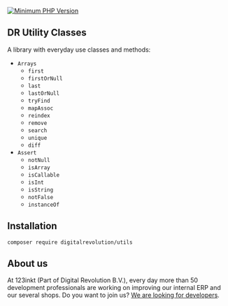 [![Minimum PHP Version](https://img.shields.io/badge/php-%3E%3D%208.1-8892BF)](https://php.net/)

## DR Utility Classes

A library with everyday use classes and methods:
* `Arrays`
  - `first`  
  - `firstOrNull`  
  - `last`  
  - `lastOrNull`  
  - `tryFind`  
  - `mapAssoc`  
  - `reindex`  
  - `remove`  
  - `search`  
  - `unique`  
  - `diff`  
* `Assert`
  - `notNull`
  - `isArray`
  - `isCallable`
  - `isInt`
  - `isString`
  - `notFalse`
  - `instanceOf`

## Installation
```shell
composer require digitalrevolution/utils
```

## About us

At 123inkt (Part of Digital Revolution B.V.), every day more than 50 development professionals are working on improving our internal ERP 
and our several shops. Do you want to join us? [We are looking for developers](https://www.werkenbij123inkt.nl/zoek-op-afdeling/it).
